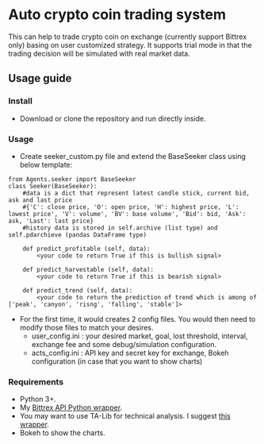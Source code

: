 # Auto crypto coin trading system #

This can help to trade crypto coin on exchange (currently support Bittrex only) basing on user customized strategy. It supports trial mode in that the trading decision will be simulated with real market data.

## Usage guide ##

### Install ###
- Download or clone the repository and run directly inside.

### Usage ###
- Create seeker_custom.py file and extend the BaseSeeker class using below template:
~~~
from Agents.seeker import BaseSeeker
class Seeker(BaseSeeker):
	#data is a dict that represent latest candle stick, current bid, ask and last price
	#{'C': close price, 'O': open price, 'H': highest price, 'L': lowest price', 'V': volume', 'BV': base volume', 'Bid': bid, 'Ask': ask, 'Last': last price}
	#history data is stored in self.archive (list type) and self.pdarchieve (pandas DataFrame type)
	
	def predict_profitable (self, data):
		<your code to return True if this is bullish signal>
		
	def predict_harvestable (self, data):
		<your code to return True if this is bearish signal>
		
	def predict_trend (self, data):
		<your code to return the prediction of trend which is among of ['peak', 'canyon', 'risng', 'falling', 'stable']>
~~~
- For the first time, it would creates 2 config files. You would then need to modify those files to match your desires.
	+ user_config.ini : your desired market, goal, lost threshold, interval, exchange fee and some debug/simulation configuration.
	+ acts_config.ini : API key and secret key for exchange, Bokeh configuration (in case that you want to show charts)

### Requirements ###
- Python 3+.
- My [Bittrex API Python wrapper](https://github.com/hanhha/bittrex).
- You may want to use TA-Lib for technical analysis. I suggest [this wrapper](https://mrjbq7.github.io/ta-lib/).
- Bokeh to show the charts.
